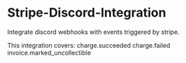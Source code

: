 # Stripe-Discord-Integration
 Integrate discord webhooks with events triggered by stripe.

This integration covers:
    charge.succeeded
    charge.failed
    invoice.marked_uncollectible
